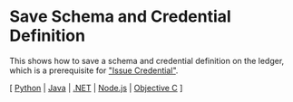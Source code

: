 # Save Schema and Credential Definition

This shows how to save a schema and credential definition on the ledger, which is
a prerequisite for ["Issue Credential"](../issue-credential/README.md).

[ [Python](python/README.md) | [Java](java/README.md) | [.NET](../not-yet-written.md) | [Node.js](../not-yet-written.md) | [Objective C](../not-yet-written.md) ]
